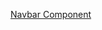

[Navbar Component](https://docs.google.com/document/d/1pqrFZ1UDvuSAdEFbT4K4wbLQoIcK2qkiyLJN__-nKA4/edit?tab=t.0)
